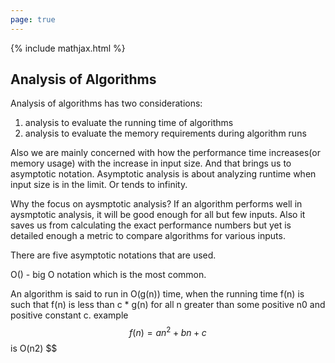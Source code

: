 ```yaml
---
page: true
---
```

{% include mathjax.html %}

## Analysis of Algorithms

Analysis of algorithms has two considerations:
1) analysis to evaluate the running time of algorithms
2) analysis to evaluate the memory requirements during algorithm runs

Also we are mainly concerned with how the performance time increases(or memory usage) with the increase in input size.
And that brings us to asymptotic notation.
Asymptotic analysis is about analyzing runtime when input size is in the limit. Or tends to infinity.
 
Why the focus on aysmptotic analysis?
If an algorithm performs well in aysmptotic analysis, it will be good enough for all but few inputs.
Also it saves us from calculating the exact performance numbers but yet is detailed enough a metric to compare algorithms for various inputs.


There are five asymptotic notations that are used.

O() - big O notation which is the most common.

An algorithm is said to run in O(g(n)) time, when the running time f(n) is such that f(n) is less than c * g(n) for all n greater than some positive n0 and positive constant c.
example 
$$ f(n) = an^2 + bn +c $$ is O(n2) $$

